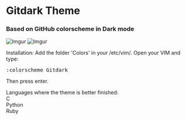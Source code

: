 # Gitdark Theme
### Based on GitHub colorscheme in Dark mode

![Imgur](https://i.imgur.com/aCJrDgL.png)
![Imgur](https://i.imgur.com/VVYEG91.png)

Installation: Add the folder 'Colors' in your /etc/vim/.
Open your VIM and type: 
<pre>
:colorscheme Gitdark
</pre>
Then press enter.

Languages where the theme is better finished:
<br>
C
<br>
Python
<br>
Ruby
